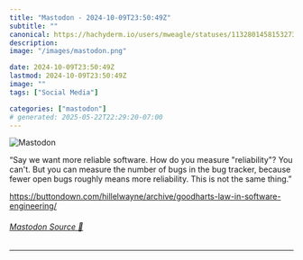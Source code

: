 ```yaml
---
title: "Mastodon - 2024-10-09T23:50:49Z"
subtitle: ""
canonical: https://hachyderm.io/users/mweagle/statuses/113280145815327368
description:
image: "/images/mastodon.png"

date: 2024-10-09T23:50:49Z
lastmod: 2024-10-09T23:50:49Z
image: ""
tags: ["Social Media"]

categories: ["mastodon"]
# generated: 2025-05-22T22:29:20-07:00
---
```

![Mastodon](/images/mastodon.png)

<p>“Say we want more reliable software. How do you measure &quot;reliability&quot;? You can&#39;t. But you can measure the number of bugs in the bug tracker, because fewer open bugs roughly means more reliability. This is not the same thing.”</p><p><a href="https://buttondown.com/hillelwayne/archive/goodharts-law-in-software-engineering/" target="_blank" rel="nofollow noopener noreferrer" translate="no"><span class="invisible">https://</span><span class="ellipsis">buttondown.com/hillelwayne/arc</span><span class="invisible">hive/goodharts-law-in-software-engineering/</span></a></p>


###### [Mastodon Source 🐘](https://hachyderm.io/@mweagle/113280145815327368)

___
